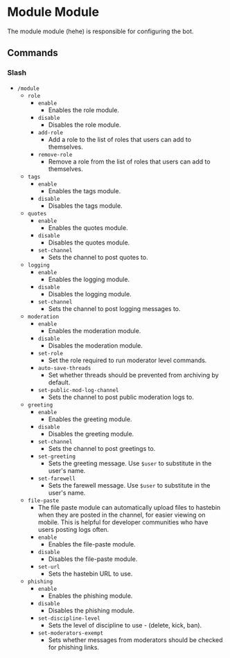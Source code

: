 # Module Module

The module module (hehe) is responsible for configuring the bot.

## Commands

### Slash

- `/module`
    - `role` 
      - `enable`
        - Enables the role module.
      - `disable`
        - Disables the role module.
      - `add-role`
        - Add a role to the list of roles that users can add to themselves.
      - `remove-role`
        - Remove a role from the list of roles that users can add to themselves.
    - `tags`
      - `enable`
        - Enables the tags module.
      - `disable`
        - Disables the tags module.
    - `quotes`
        - `enable`
            - Enables the quotes module.
        - `disable`
            - Disables the quotes module.
        - `set-channel`
            - Sets the channel to post quotes to.
    - `logging`
        - `enable`
            - Enables the logging module.
        - `disable`
            - Disables the logging module.
        - `set-channel`
            - Sets the channel to post logging messages to.
    - `moderation`
        - `enable`
            - Enables the moderation module.
        - `disable`
            - Disables the moderation module.
        - `set-role`
            - Set the role required to run moderator level commands.
        - `auto-save-threads`
            - Set whether threads should be prevented from archiving by default.
        - `set-public-mod-log-channel`
            - Sets the channel to post public moderation logs to.
    - `greeting`
        - `enable`
            - Enables the greeting module.
        - `disable`
            - Disables the greeting module.
        - `set-channel`
            - Sets the channel to post greetings to.
        - `set-greeting`
            - Sets the greeting message. Use `$user` to substitute in the user's name.
        - `set-farewell`
            - Sets the farewell message. Use `$user` to substitute in the user's name.
    - `file-paste`
        - The file paste module can automatically upload files to hastebin when they are posted in the channel, for
          easier viewing on mobile. This is helpful for developer communities who have users posting logs often.
        - `enable`
            - Enables the file-paste module.
        - `disable`
            - Disables the file-paste module.
        - `set-url`
            - Sets the hastebin URL to use.
    - `phishing`
        - `enable`
            - Enables the phishing module.
        - `disable`
            - Disables the phishing module.
        - `set-discipline-level`
            - Sets the level of discipline to use - (delete, kick, ban).
        - `set-moderators-exempt`
            - Sets whether messages from moderators should be checked for phishing links.